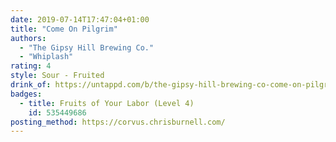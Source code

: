 ```yaml
---
date: 2019-07-14T17:47:04+01:00
title: "Come On Pilgrim"
authors:
  - "The Gipsy Hill Brewing Co."
  - "Whiplash"
rating: 4
style: Sour - Fruited
drink_of: https://untappd.com/b/the-gipsy-hill-brewing-co-come-on-pilgrim/3278296
badges:
  - title: Fruits of Your Labor (Level 4)
    id: 535449686
posting_method: https://corvus.chrisburnell.com/
---
```

